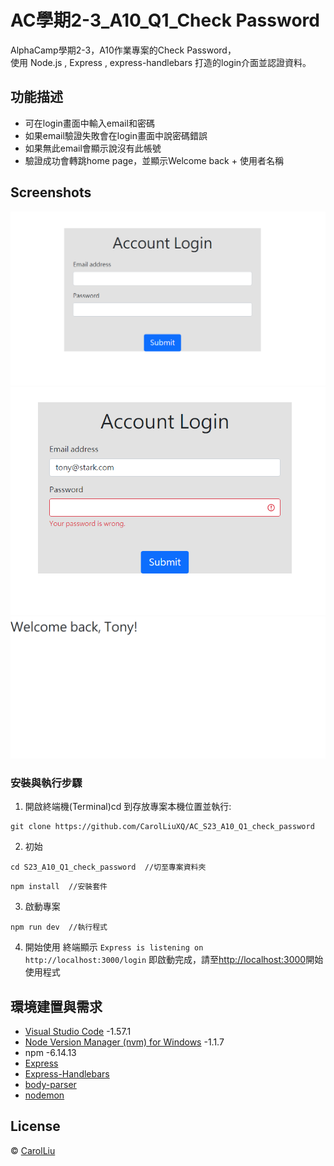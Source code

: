 # AC學期2-3_A10_Q1_Check Password

AlphaCamp學期2-3，A10作業專案的Check Password，  
使用 Node.js , Express , express-handlebars 打造的login介面並認證資料。

## 功能描述

- 可在login畫面中輸入email和密碼
- 如果email驗證失敗會在login畫面中說密碼錯誤
- 如果無此email會顯示說沒有此帳號
- 驗證成功會轉跳home page，並顯示Welcome back + 使用者名稱

## Screenshots

![首頁](./homepage.PNG)
![密碼驗證](./verifyPassword.PNG)
![驗證成功轉跳home頁面](./verifySuccessed.PNG)


### 安裝與執行步驟

1. 開啟終端機(Terminal)cd 到存放專案本機位置並執行:

```
git clone https://github.com/CarolLiuXQ/AC_S23_A10_Q1_check_password
```

2. 初始

```
cd S23_A10_Q1_check_password  //切至專案資料夾
```

```
npm install  //安裝套件
```

3. 啟動專案

```
npm run dev  //執行程式
```

4. 開始使用
終端顯示 `Express is listening on http://localhost:3000/login` 即啟動完成，請至[http://localhost:3000](http://localhost:3000/login)開始使用程式



## 環境建置與需求

- [Visual Studio Code](https://visualstudio.microsoft.com/zh-hant/) -1.57.1
- [Node Version Manager (nvm) for Windows](https://github.com/coreybutler/nvm-windows/releases) -1.1.7
- npm -6.14.13
- [Express](https://www.npmjs.com/package/express)
- [Express-Handlebars](https://www.npmjs.com/package/express-handlebars)
- [body-parser](https://www.npmjs.com/package/body-parser)
- [nodemon](https://www.npmjs.com/package/nodemon)


## License
© [CarolLiu](https://github.com/CarolLiuXQ/)